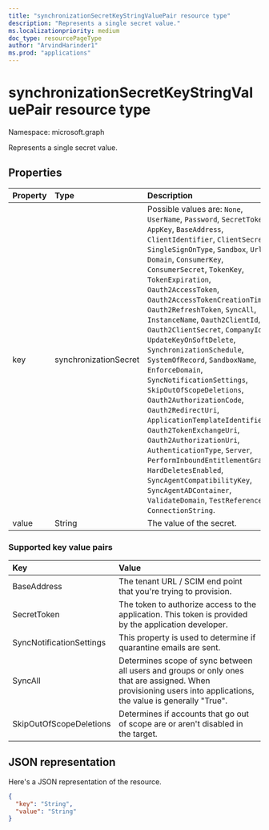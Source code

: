 ```yaml
---
title: "synchronizationSecretKeyStringValuePair resource type"
description: "Represents a single secret value."
ms.localizationpriority: medium
doc_type: resourcePageType
author: "ArvindHarinder1"
ms.prod: "applications"
---
```


# synchronizationSecretKeyStringValuePair resource type

Namespace: microsoft.graph

Represents a single secret value. 

## Properties
| Property       | Type    |Description|
|:---------------|:--------|:----------|
|key|synchronizationSecret| Possible values are: `None`, `UserName`, `Password`, `SecretToken`, `AppKey`, `BaseAddress`, `ClientIdentifier`, `ClientSecret`, `SingleSignOnType`, `Sandbox`, `Url`, `Domain`, `ConsumerKey`, `ConsumerSecret`, `TokenKey`, `TokenExpiration`, `Oauth2AccessToken`, `Oauth2AccessTokenCreationTime`, `Oauth2RefreshToken`, `SyncAll`, `InstanceName`, `Oauth2ClientId`, `Oauth2ClientSecret`, `CompanyId`, `UpdateKeyOnSoftDelete`, `SynchronizationSchedule`, `SystemOfRecord`, `SandboxName`, `EnforceDomain`, `SyncNotificationSettings`, `SkipOutOfScopeDeletions`, `Oauth2AuthorizationCode`, `Oauth2RedirectUri`, `ApplicationTemplateIdentifier`, `Oauth2TokenExchangeUri`, `Oauth2AuthorizationUri`, `AuthenticationType`, `Server`, `PerformInboundEntitlementGrants`, `HardDeletesEnabled`, `SyncAgentCompatibilityKey`, `SyncAgentADContainer`, `ValidateDomain`, `TestReferences`, `ConnectionString`.|
|value|String|The value of the secret.|


### Supported key value pairs
| Key       |Value|
|:---------------|:----------|
|BaseAddress| The tenant URL / SCIM end point that you're trying to provision.|
|SecretToken    | The token to authorize access to the application. This token is provided by the application developer. |
|SyncNotificationSettings    |This property is used to determine if quarantine emails are sent.|
|SyncAll    |Determines scope of sync between all users and groups or only ones that are assigned. When provisioning users into applications, the value is generally "True".|
|SkipOutOfScopeDeletions |Determines if accounts that go out of scope are or aren't disabled in the target.|

## JSON representation

Here's a JSON representation of the resource.

<!-- {
  "blockType": "resource",
  "optionalProperties": [

  ],
  "@odata.type": "microsoft.graph.synchronizationSecretKeyStringValuePair"
}-->

```json
{
  "key": "String",
  "value": "String"
}
```

<!-- uuid: 8fcb5dbc-d5aa-4681-8e31-b001d5168d79
2015-10-25 14:57:30 UTC -->
<!--
{
  "type": "#page.annotation",
  "description": "synchronizationSecretKeyStringValuePair resource",
  "keywords": "",
  "section": "documentation",
  "tocPath": "",
  "suppressions": []
}
-->


